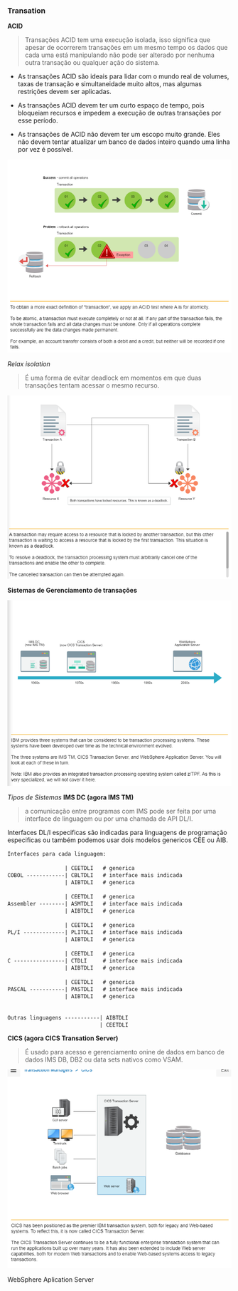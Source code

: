 ### Transation

**ACID**
> Transações ACID tem uma execução isolada, isso significa que apesar de ocorrerem transações em um mesmo tempo os dados que cada uma está manipulando não pode ser alterado por nenhuma outra transação ou qualquer ação do sistema.

- As transações ACID são ideais para lidar com o mundo real de volumes, taxas de transação e simultaneidade muito altos, mas algumas restrições devem ser aplicadas.

- As transações ACID devem ter um curto espaço de tempo, pois bloqueiam recursos e impedem a execução de outras transações por esse período.

- As transações de ACID não devem ter um escopo muito grande. Eles não devem tentar atualizar um banco de dados inteiro quando uma linha por vez é possível.

![Explicação sobre master catalog:](https://github.com/ThreeDP/MTM/blob/master/img/Transation_Processing_Systems/1.png)

*Relax isolation*
> É uma forma de evitar deadlock em momentos em que duas transações tentam acessar o mesmo recurso.

![Explicação sobre master catalog:](https://github.com/ThreeDP/MTM/blob/master/img/Transation_Processing_Systems/2.png)

**Sistemas de Gerenciamento de transações**
> 

![Explicação sobre master catalog:](https://github.com/ThreeDP/MTM/blob/master/img/Transation_Processing_Systems/3.png)

*Tipos de Sistemas*
**IMS DC (agora IMS TM)**
> a comunicação entre programas com IMS pode ser feita por uma interface de linguagem ou por uma chamada de API DL/I.

Interfaces DL/I especificas são indicadas para linguagens de programação especificas ou também podemos usar dois modelos genericos CEE ou AIB.
  
    Interfaces para cada linguagem:
    
                      | CEETDLI   # generica
    COBOL ------------| CBLTDLI   # interface mais indicada
                      | AIBTDLI   # generica
    
                      | CEETDLI   # generica
    Assembler --------| ASMTDLI   # interface mais indicada
                      | AIBTDLI   # generica
                      
                      | CEETDLI   # generica
    PL/I -------------| PLITDLI   # interface mais indicada
                      | AIBTDLI   # generica
                      
                      | CEETDLI   # generica
    C ----------------| CTDLI     # interface mais indicada
                      | AIBTDLI   # generica
                      
                      | CEETDLI   # generica
    PASCAL -----------| PASTDLI   # interface mais indicada
                      | AIBTDLI   # generica


    Outras linguagens -----------| AIBTDLI  
                                 | CEETDLI                         
    
                      
**CICS (agora CICS Transation Server)**
> É usado para acesso e gerenciamento onine de dados em banco de dados IMS DB, DB2 ou data sets nativos como VSAM.

![Explicação sobre master catalog:](https://github.com/ThreeDP/MTM/blob/master/img/Transation_Processing_Systems/4.png)

WebSphere Aplication Server

